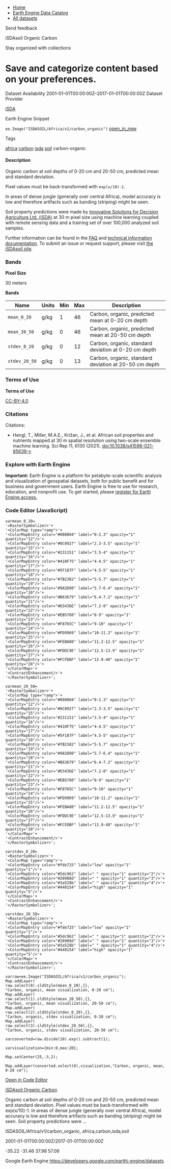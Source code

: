 



* [Home](https://developers.google.com/)
* [Earth Engine Data Catalog](https://developers.google.com/earth-engine/datasets)
* [All datasets](https://developers.google.com/earth-engine/datasets/catalog)





 
 
 Send feedback
 
 

iSDAsoil Organic Carbon


 
 Stay organized with collections
 

 
 Save and categorize content based on your preferences.
=========================================================================================================================








Dataset Availability
2001\-01\-01T00:00:00Z–2017\-01\-01T00:00:00Z
Dataset Provider


[iSDA](https://isda-africa.com/)



Earth Engine Snippet


`ee.Image("ISDASOIL/Africa/v1/carbon_organic")` 
[open\_in\_new](https://code.earthengine.google.com/?scriptPath=Examples:Datasets/ISDASOIL/ISDASOIL_Africa_v1_carbon_organic)





Tags


[africa](/earth-engine/datasets/tags/africa)
[carbon](/earth-engine/datasets/tags/carbon)
[isda](/earth-engine/datasets/tags/isda)
[soil](/earth-engine/datasets/tags/soil)
carbon\-organic








#### Description



Organic carbon at soil depths of 0\-20 cm and 20\-50 cm,
predicted mean and standard deviation.


Pixel values must be back\-transformed with `exp(x/10)-1`.


In areas of dense jungle (generally over central Africa), model accuracy is
low and therefore artifacts such as banding (striping) might be seen.


Soil property predictions were made by
[Innovative Solutions for Decision Agriculture Ltd. (iSDA)](https://isda-africa.com/)
at 30 m pixel size using machine learning coupled with remote sensing data
and a training set of over 100,000 analyzed soil samples.


Further information can be found in the
[FAQ](https://www.isda-africa.com/isdasoil/faq/) and
[technical information documentation](https://www.isda-africa.com/isdasoil/technical-information/). To submit an issue or request support, please visit
[the iSDAsoil site](https://isda-africa.com/isdasoil).





### Bands



**Pixel Size**
  
30 meters



**Bands**




| Name | Units | Min | Max | Description |
| --- | --- | --- | --- | --- |
| `mean_0_20` | g/kg | 1 | 46 | Carbon, organic, predicted mean at 0\-20 cm depth |
| `mean_20_50` | g/kg | 0 | 46 | Carbon, organic, predicted mean at 20\-50 cm depth |
| `stdev_0_20` | g/kg | 0 | 12 | Carbon, organic, standard deviation at 0\-20 cm depth |
| `stdev_20_50` | g/kg | 0 | 13 | Carbon, organic, standard deviation at 20\-50 cm depth |




### Terms of Use


**Terms of Use**


[CC\-BY\-4\.0](https://spdx.org/licenses/CC-BY-4.0.html)




### Citations



Citations:
* Hengl, T., Miller, M.A.E., Križan, J., et al. African soil properties and nutrients
mapped at 30 m spatial resolution using two\-scale ensemble machine learning.
Sci Rep 11, 6130 (2021\).
[doi:10\.1038/s41598\-021\-85639\-y](https://doi.org/10.1038/s41598-021-85639-y)





### Explore with Earth Engine


**Important:** 
 Earth Engine is a platform for petabyte\-scale scientific analysis and visualization of
 geospatial datasets, both for public benefit and for business and government users.
 Earth Engine is free to use for research, education, and nonprofit use. To get started, please
 [register for Earth Engine access.](https://console.cloud.google.com/earth-engine)



### Code Editor (JavaScript)



```
varmean_0_20=
'<RasterSymbolizer>'+
'<ColorMap type="ramp">'+
'<ColorMapEntry color="#000004" label="0-2.3" opacity="1" quantity="12"/>'+
'<ColorMapEntry color="#0C0927" label="2.3-3.5" opacity="1" quantity="15"/>'+
'<ColorMapEntry color="#231151" label="3.5-4" opacity="1" quantity="16"/>'+
'<ColorMapEntry color="#410F75" label="4-4.5" opacity="1" quantity="17"/>'+
'<ColorMapEntry color="#5F187F" label="4.5-5" opacity="1" quantity="18"/>'+
'<ColorMapEntry color="#7B2382" label="5-5.7" opacity="1" quantity="19"/>'+
'<ColorMapEntry color="#982D80" label="5.7-6.4" opacity="1" quantity="20"/>'+
'<ColorMapEntry color="#B63679" label="6.4-7.2" opacity="1" quantity="21"/>'+
'<ColorMapEntry color="#D3436E" label="7.2-8" opacity="1" quantity="22"/>'+
'<ColorMapEntry color="#EB5760" label="8-9" opacity="1" quantity="23"/>'+
'<ColorMapEntry color="#F8765C" label="9-10" opacity="1" quantity="24"/>'+
'<ColorMapEntry color="#FD9969" label="10-11.2" opacity="1" quantity="25"/>'+
'<ColorMapEntry color="#FEBA80" label="11.2-12.5" opacity="1" quantity="26"/>'+
'<ColorMapEntry color="#FDDC9E" label="12.5-13.9" opacity="1" quantity="27"/>'+
'<ColorMapEntry color="#FCFDBF" label="13.9-40" opacity="1" quantity="28"/>'+
'</ColorMap>'+
'<ContrastEnhancement/>'+
'</RasterSymbolizer>';

varmean_20_50=
'<RasterSymbolizer>'+
'<ColorMap type="ramp">'+
'<ColorMapEntry color="#000004" label="0-2.3" opacity="1" quantity="12"/>'+
'<ColorMapEntry color="#0C0927" label="2.3-3.5" opacity="1" quantity="15"/>'+
'<ColorMapEntry color="#231151" label="3.5-4" opacity="1" quantity="16"/>'+
'<ColorMapEntry color="#410F75" label="4-4.5" opacity="1" quantity="17"/>'+
'<ColorMapEntry color="#5F187F" label="4.5-5" opacity="1" quantity="18"/>'+
'<ColorMapEntry color="#7B2382" label="5-5.7" opacity="1" quantity="19"/>'+
'<ColorMapEntry color="#982D80" label="5.7-6.4" opacity="1" quantity="20"/>'+
'<ColorMapEntry color="#B63679" label="6.4-7.2" opacity="1" quantity="21"/>'+
'<ColorMapEntry color="#D3436E" label="7.2-8" opacity="1" quantity="22"/>'+
'<ColorMapEntry color="#EB5760" label="8-9" opacity="1" quantity="23"/>'+
'<ColorMapEntry color="#F8765C" label="9-10" opacity="1" quantity="24"/>'+
'<ColorMapEntry color="#FD9969" label="10-11.2" opacity="1" quantity="25"/>'+
'<ColorMapEntry color="#FEBA80" label="11.2-12.5" opacity="1" quantity="26"/>'+
'<ColorMapEntry color="#FDDC9E" label="12.5-13.9" opacity="1" quantity="27"/>'+
'<ColorMapEntry color="#FCFDBF" label="13.9-40" opacity="1" quantity="28"/>'+
'</ColorMap>'+
'<ContrastEnhancement/>'+
'</RasterSymbolizer>';

varstdev_0_20=
'<RasterSymbolizer>'+
'<ColorMap type="ramp">'+
'<ColorMapEntry color="#fde725" label="low" opacity="1" quantity="1"/>'+
'<ColorMapEntry color="#5dc962" label=" " opacity="1" quantity="2"/>'+
'<ColorMapEntry color="#20908d" label=" " opacity="1" quantity="3"/>'+
'<ColorMapEntry color="#3a528b" label=" " opacity="1" quantity="4"/>'+
'<ColorMapEntry color="#440154" label="high" opacity="1" quantity="5"/>'+
'</ColorMap>'+
'<ContrastEnhancement/>'+
'</RasterSymbolizer>';

varstdev_20_50=
'<RasterSymbolizer>'+
'<ColorMap type="ramp">'+
'<ColorMapEntry color="#fde725" label="low" opacity="1" quantity="1"/>'+
'<ColorMapEntry color="#5dc962" label=" " opacity="1" quantity="2"/>'+
'<ColorMapEntry color="#20908d" label=" " opacity="1" quantity="3"/>'+
'<ColorMapEntry color="#3a528b" label=" " opacity="1" quantity="4"/>'+
'<ColorMapEntry color="#440154" label="high" opacity="1" quantity="5"/>'+
'</ColorMap>'+
'<ContrastEnhancement/>'+
'</RasterSymbolizer>';

varraw=ee.Image("ISDASOIL/Africa/v1/carbon_organic");
Map.addLayer(
raw.select(0).sldStyle(mean_0_20),{},
"Carbon, organic, mean visualization, 0-20 cm");
Map.addLayer(
raw.select(1).sldStyle(mean_20_50),{},
"Carbon, organic, mean visualization, 20-50 cm");
Map.addLayer(
raw.select(2).sldStyle(stdev_0_20),{},
"Carbon, organic, stdev visualization, 0-20 cm");
Map.addLayer(
raw.select(3).sldStyle(stdev_20_50),{},
"Carbon, organic, stdev visualization, 20-50 cm");

varconverted=raw.divide(10).exp().subtract(1);

varvisualization={min:0,max:20};

Map.setCenter(25,-3,2);

Map.addLayer(converted.select(0),visualization,"Carbon, organic, mean, 0-20 cm");
```



[Open in Code Editor](https://code.earthengine.google.com/?scriptPath=Examples:Datasets/ISDASOIL/ISDASOIL_Africa_v1_carbon_organic)


[iSDAsoil Organic Carbon](/earth-engine/datasets/catalog/ISDASOIL_Africa_v1_carbon_organic)

Organic carbon at soil depths of 0\-20 cm and 20\-50 cm, predicted mean and standard deviation. Pixel values must be back\-transformed with exp(x/10\)\-1\. In areas of dense jungle (generally over central Africa), model accuracy is low and therefore artifacts such as banding (striping) might be seen. Soil property predictions were …

 ISDASOIL/Africa/v1/carbon\_organic,
 africa,carbon,isda,soil

2001\-01\-01T00:00:00Z/2017\-01\-01T00:00:00Z



 \-35\.22 \-31\.46 37\.98 57\.08
 



Google Earth Engine
https://developers.google.com/earth\-engine/datasets








